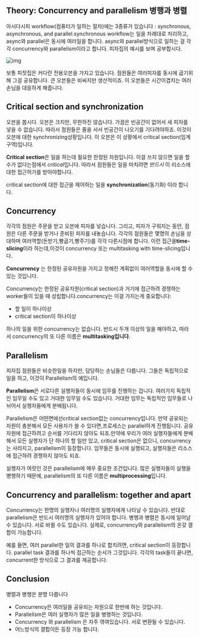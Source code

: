 ## Theory: Concurrency and parallelism         병행과 병렬

 아시다시피 workflow(컴퓨터가 일하는 절차)에는 3종류가 있습니다 : synchronous, asynchronous, and parallel.synchronous workflow는 일을 차례대로 처리하고, async와 parallel은 동시에 여러일을 합니다. async와 parallel방식으로 일하는 걸 각각 concurrency와 parallelism이라고 합니다. 피자집의 예시를 보며 공부합시다.

![img](https://ucarecdn.com/6e675251-e62e-4223-b467-f1fdbf07a640/)

보통 피잣집은 커다란 전용오븐을 가지고 있습니다. 점원들은 여러피자를 동시에 굽기위해 그걸 공유합니다. 큰 오븐들은 비싸지만 생산적이죠. 이 오븐들은 시간이겹치는 여러 손님을 대응하게 해줍니다.

## Critical section and synchronization

오븐을 봅시다. 오븐은 크지만, 무한하진 않습니다. 가끔은 빈공간이 없어서 새 피자를 넣을 수 없습니다. 따라서 점원들은 줄을 서서 빈공간이 나오기를 기다려야하죠. 이것이 오븐에 대한 synchronizing상황입니다. 이 오븐은  이 상황에서 critical section(임계구역)입니다.

**Critical section**은 일을 하는데 필요한 한정된 자원입니다. 이걸 쓰지 않으면 일을 할 수가 없다는점에서 *critical*입니다. 따라서 점원들은 일을 마치려면 *반드시*  이 리소스에 대한 접근허가를 받아야합니다.

critical section에 대한 접근을 제어하는 일을 **synchronization**(동기화) 이라 합니다. 

## Concurrency

각각의 점원은 주문을 받고 오븐에 피자를 넣습니다. 그리고, 피자가 구워지는 동안, 점원은 다른 주문을 받거나 준비된 피자를 내놓습니다. 각각의 점원들은 몇명의 손님을 상대하며 여러역할(돈받기,빵굽기,빵주기)를 각각 다른시점에 합니다. 이런 접근을**time-slicing**이라 하는데,이것이 concurrency 또는 multitasking with time-slicing입니다.

**Concurrency** 는 한정된 공유자원을 가지고 정해진 계획없이 여러역할을 동시에 할 수 있는 것입니다. 

Concurrency는 한정된 공유자원(critical section)과 거기에 접근하려 경쟁하는 worker들이 있을 때 성립합니다.concurrency는 이걸 가지는게 중요합니다:

- 할 일이 하나이상
- critical section이 하나이상

하나의 일을 위한 concurrency는 없습니다. 반드시 두개 이상의 일을 해야하고, 따라서 concurrency의 또 다른 이름은 **multitasking입니다**.

## Parallelism

피자집 점원들은 비슷한일을 하지만, 담당하는 손님들은 다릅니다. 그들은 독립적으로 일을 하고, 이것이 Parallelism의 예입니다.

**Parallelism**은 서로다른 실행자들이 동시에 임무를 진행하는 겁니다. 여러가지 독립적인 임무일 수도 있고 거대한 임무일 수도 있습니다. 거대한 임무는 독립적인 임무들로 나뉘어서 실행자들에게 분배됩니다.

Parallelism은 어떤면에선critical section없는 concurrency입니다. 만약 공유되는 자원이 충분해서 모든 사용자가 쓸 수 있다면,프로세스는 parallel하게 진행됩니다. 공유자원에 접근하려고 순서를 기다리지 않아도 되죠.만약에 우리가 여러 실행자들에게 분배해서 모든 실행자가 단 하나의 할 일만 있고, critical section은 없으니, concurrency는 사라지고, parallelism이 등장합니다. 임무들은 동시에 실행되고, 실행자들은 리소스에 접근하려 경쟁하지 않아도 되죠.

실행자가 여럿인 것은 parallelism에 매우 중요한 조건입니다. 많은 실행자들이 실행을 병행하기 때문에, parallelism의 또 다른 이름은 **multiprocessing**입니다.

## Concurrency and parallelism: together and apart

Concurrency는 한명의 실행자나 여러명의 실행자에게 나타날 수 있습니다. 반대로 parallelism은 반드시 여러명의 실행자가 있어야 합니다. 병행과 병렬은 동시에 일어날 수 있습니다. 서로 바뀔 수도 있습니다. 실제로, concurrency와 parallelism의 온갖 결합이 가능합니다.

예를 들면, 여러 parallel한 일의 결과를 하나로 합치려면, critical section이 등장합니다. parallel task 결과를 하나씩 접근하는 순서가 그것입니다. 각각의 task들이 끝나면, concurrent한 방식으로 그 결과를 제공합니다.

## Conclusion

병렬과 병행은 분명 다릅니다

- Concurrency은 여러일을 공유되는 자원으로 한번에 하는 것입니다.
- Parallelism은 여러 실행자가 많은 일을 병행하는 것입니다.
- Concurrency 와 parallelism 은 자주 엮여있습니다. 서로 변환될 수 있습니다.
- 어느방식의 결합이든 등장 가능 합니다.
